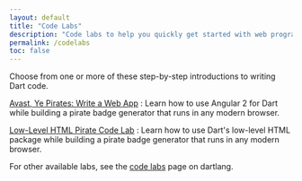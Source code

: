 ```yaml
---
layout: default
title: "Code Labs"
description: "Code labs to help you quickly get started with web programming in Dart."
permalink: /codelabs
toc: false
---
```


Choose from one or more of these step-by-step introductions to
writing Dart code.

[Avast, Ye Pirates: Write a Web App](/codelabs/ng2)
: Learn how to use Angular 2 for Dart while building
a pirate badge generator that runs in any modern browser.

[Low-Level HTML Pirate Code Lab](/codelabs/darrrt)
: Learn how to use Dart's low-level HTML package while
building a pirate badge generator that runs in any modern browser.

For other available labs, see the
[code labs]({{site.dartlang}}/codelabs) page on dartlang.
